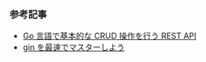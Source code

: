 ### 参考記事

- [Go 言語で基本的な CRUD 操作を行う REST API](https://github.com/koga456/sample-api)
- [gin を最速でマスターしよう](https://qiita.com/Syoitu/items/8e7e3215fb7ac9dabc3a)
